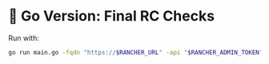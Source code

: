 # 🔷 Go Version: Final RC Checks

Run with:

```sh
go run main.go -fqdn "https://$RANCHER_URL" -api "$RANCHER_ADMIN_TOKEN"   
```